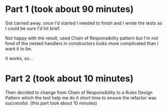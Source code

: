 # Part 1 (took about 90 minutes)

Got carried away, once I'd started I needed to finish and I wrote the tests so I could be sure I'd hit brief.

Not happy with the result, used Chain of Responsibility pattern but I'm not fond of the nested handlers in constructors looks more complicated than I want it to be.

It works, so...

# Part 2 (took about 10 minutes)

Then decided to change from Chain of Responsibility to a Rules Design Pattern which the test help me do it short time to ensure the refactor was successful. (this part took about 10 minutes)